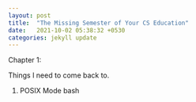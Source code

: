 ```yaml
---
layout: post
title:  "The Missing Semester of Your CS Education"
date:   2021-10-02 05:38:32 +0530
categories: jekyll update
---
```


Chapter 1: 

Things I need to come back to. 
<ol>
<li> POSIX Mode bash </ol>

